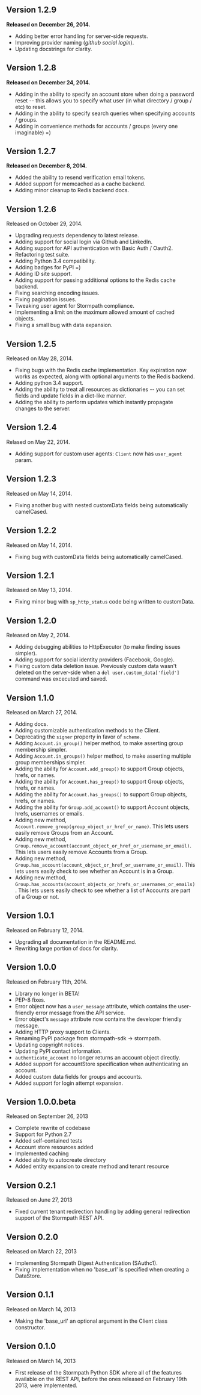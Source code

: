 Version 1.2.9
-------------

**Released on December 26, 2014.**

- Adding better error handling for server-side requests.
- Improving provider naming (*github social login*).
- Updating docstrings for clarity.


Version 1.2.8
-------------

**Released on December 24, 2014.**

- Adding in the ability to specify an account store when doing a password reset
  -- this allows you to specify what user (in what directory / group / etc) to
  reset.
- Adding in the ability to specify search queries when specifying accounts /
  groups.
- Adding in convenience methods for accounts / groups (every one imaginable) =)


Version 1.2.7
-------------

**Released on December 8, 2014.**

- Added the ability to resend verification email tokens.
- Added support for memcached as a cache backend.
- Adding minor cleanup to Redis backend docs.


Version 1.2.6
-------------

Released on October 29, 2014.

- Upgrading requests dependency to latest release.
- Adding support for social login via Github and LinkedIn.
- Adding support for API authentication with Basic Auth / Oauth2.
- Refactoring test suite.
- Adding Python 3.4 compatibility.
- Adding badges for PyPI =)
- Adding ID site support.
- Adding support for passing additional options to the Redis cache backend.
- Fixing searching encoding issues.
- Fixing pagination issues.
- Tweaking user agent for Stormpath compliance.
- Implementing a limit on the maximum allowed amount of cached objects.
- Fixing a small bug with data expansion.


Version 1.2.5
-------------

Released on May 28, 2014.

- Fixing bugs with the Redis cache implementation.  Key expiration now works as
  expected, along with optional arguments to the Redis backend.
- Adding python 3.4 support.
- Adding the ability to treat all resources as dictionaries -- you can set
  fields and update fields in a dict-like manner.
- Adding the ability to perform updates which instantly propagate changes to the
  server.


Version 1.2.4
-------------

Relased on May 22, 2014.

- Adding support for custom user agents: `Client` now has `user_agent` param.


Version 1.2.3
-------------

Released on May 14, 2014.

- Fixing another bug with nested customData fields being automatically
  camelCased.


Version 1.2.2
-------------

Released on May 14, 2014.

- Fixing bug with customData fields being automatically camelCased.


Version 1.2.1
-------------

Released on May 13, 2014.

- Fixing minor bug with `sp_http_status` code being written to customData.


Version 1.2.0
-------------

Released on May 2, 2014.

- Adding debugging abilities to HttpExecutor (to make finding issues simpler).
- Adding support for social identity providers (Facebook, Google).
- Fixing custom data deletion issue.  Previously custom data wasn't deleted on
  the server-side when a `del user.custom_data['field']` command was excecuted
  and saved.


Version 1.1.0
-------------

Released on March 27, 2014.

- Adding docs.
- Adding customizable authentication methods to the Client.
- Deprecating the `signer` property in favor of `scheme`.
- Adding `Account.in_group()` helper method, to make asserting group membership
  simpler.
- Adding `Account.in_groups()` helper method, to make asserting multiple group
  memberships simpler.
- Adding the ability for `Account.add_group()` to support Group objects, hrefs,
  or names.
- Adding the ability for `Account.has_group()` to support Group objects, hrefs,
  or names.
- Adding the ability for `Account.has_groups()` to support Group objects, hrefs,
  or names.
- Adding the ability for `Group.add_account()` to support Account objects, hrefs,
  usernames or emails.
- Adding new method, `Account.remove_group(group_object_or_href_or_name)`. This
  lets users easily remove Groups from an Account.
- Adding new method,
  `Group.remove_account(account_object_or_href_or_username_or_email)`. This lets
  users easily remove Accounts from a Group.
- Adding new method,
  `Group.has_account(account_object_or_href_or_username_or_email)`. This lets
  users easily check to see whether an Account is in a Group.
- Adding new method,
  `Group.has_accounts(account_objects_or_hrefs_or_usernames_or_emails)`. This lets
  users easily check to see whether a list of Accounts are part of a Group or
  not.


Version 1.0.1
-------------

Released on February 12, 2014.

- Upgrading all documentation in the README.md.
- Rewriting large portion of docs for clarity.


Version 1.0.0
-------------

Released on February 11th, 2014.

- Library no longer in BETA!
- PEP-8 fixes.
- Error object now has a `user_message` attribute, which contains the
  user-friendly error message from the API service.
- Error object's `message` attribute now contains the developer friendly
  message.
- Adding HTTP proxy support to Clients.
- Renaming PyPI package from stormpath-sdk -> stormpath.
- Updating copyright notices.
- Updating PyPI contact information.
- `authenticate_account` no longer returns an account object directly.
- Added support for accountStore specification when authenticating an account.
- Added custom data fields for groups and accounts.
- Added support for login attempt expansion.


Version 1.0.0.beta
------------------

Released on September 26, 2013

- Complete rewrite of codebase
- Support for Python 2.7
- Added self-contained tests
- Account store resources added
- Implemented caching
- Added ability to autocreate directory
- Added entity expansion to create method and tenant resource


Version 0.2.1
-------------

Released on June 27, 2013

- Fixed current tenant redirection handling by adding general redirection support of the Stormpath REST API.


Version 0.2.0
-------------

Released on March 22, 2013

- Implementing Stormpath Digest Authentication (SAuthc1).
- Fixing implementation when no 'base_url' is specified when creating a DataStore.


Version 0.1.1
-------------

Released on March 14, 2013

- Making the 'base_url' an optional argument in the Client class constructor.


Version 0.1.0
-------------

Released on March 14, 2013

- First release of the Stormpath Python SDK where all of the features available on the REST API, before the ones released on February 19th 2013, were implemented.
